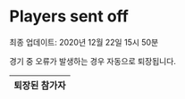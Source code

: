 # Players sent off
최종 업데이트: 2020년 12월 22일 15시 50분


경기 중 오류가 발생하는 경우 자동으로 퇴장됩니다.


| 퇴장된 참가자 |
|:---:|